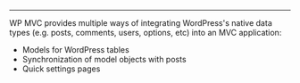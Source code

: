 ---
WP MVC provides multiple ways of integrating WordPress's native data types (e.g. posts, comments, users, options, etc) into an MVC application:

* Models for WordPress tables
* Synchronization of model objects with posts
* Quick settings pages